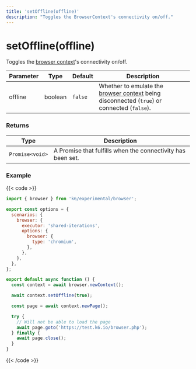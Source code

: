 ```yaml
---
title: 'setOffline(offline)'
description: "Toggles the BrowserContext's connectivity on/off."
---
```


# setOffline(offline)

Toggles the [browser context](https://grafana.com/docs/k6/<K6_VERSION>/javascript-api/k6-experimental/browser/browsercontext)'s connectivity on/off.

| Parameter | Type    | Default | Description                                                                                 |
| --------- | ------- | ------- | ------------------------------------------------------------------------------------------- |
| offline   | boolean | `false` | Whether to emulate the [browser context](https://grafana.com/docs/k6/<K6_VERSION>/javascript-api/k6-experimental/browser/browsercontext) being disconnected (`true`) or connected (`false`). |

### Returns

| Type            | Description                                                 |
| --------------- | ----------------------------------------------------------- |
| `Promise<void>` | A Promise that fulfills when the connectivity has been set. |

### Example

{{< code >}}

```javascript
import { browser } from 'k6/experimental/browser';

export const options = {
  scenarios: {
    browser: {
      executor: 'shared-iterations',
      options: {
        browser: {
          type: 'chromium',
        },
      },
    },
  },
};

export default async function () {
  const context = await browser.newContext();

  await context.setOffline(true);

  const page = await context.newPage();

  try {
    // Will not be able to load the page
    await page.goto('https://test.k6.io/browser.php');
  } finally {
    await page.close();
  }
}
```

{{< /code >}}
